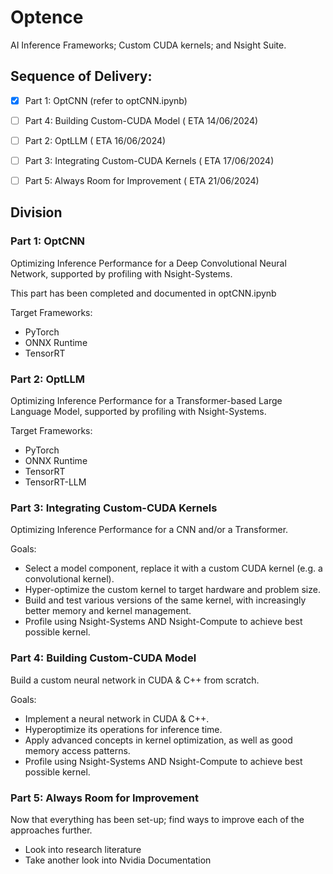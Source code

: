 # Optence
AI Inference Frameworks; Custom CUDA kernels; and Nsight Suite.

## Sequence of Delivery:

- [X] Part 1: OptCNN (refer to optCNN.ipynb)

- [ ] Part 4: Building Custom-CUDA Model ( ETA 14/06/2024)

- [ ] Part 2: OptLLM  ( ETA 16/06/2024)

- [ ] Part 3: Integrating Custom-CUDA Kernels ( ETA 17/06/2024)

- [ ] Part 5: Always Room for Improvement ( ETA 21/06/2024)

## Division

### Part 1: OptCNN

Optimizing Inference Performance for a Deep Convolutional Neural Network, supported by profiling with Nsight-Systems.

This part has been completed and documented in optCNN.ipynb

Target Frameworks:
- PyTorch 
- ONNX Runtime
- TensorRT

### Part 2: OptLLM

Optimizing Inference Performance for a Transformer-based Large Language Model, supported by profiling with Nsight-Systems.

Target Frameworks:
- PyTorch 
- ONNX Runtime
- TensorRT
- TensorRT-LLM

### Part 3: Integrating Custom-CUDA Kernels

Optimizing Inference Performance for a CNN and/or a Transformer.

Goals:
- Select a model component, replace it with a custom CUDA kernel (e.g. a convolutional kernel).
- Hyper-optimize the custom kernel to target hardware and problem size.
- Build and test various versions of the same kernel, with increasingly better memory and kernel management.
- Profile using Nsight-Systems AND Nsight-Compute to achieve best possible kernel.

### Part 4: Building Custom-CUDA Model

Build a custom neural network in CUDA & C++ from scratch. 

Goals:
- Implement a neural network in CUDA & C++.
- Hyperoptimize its operations for inference time.
- Apply advanced concepts in kernel optimization, as well as good memory access patterns.
- Profile using Nsight-Systems AND Nsight-Compute to achieve best possible kernel.

### Part 5: Always Room for Improvement

Now that everything has been set-up; find ways to improve each of the approaches further.

- Look into research literature
- Take another look into Nvidia Documentation

